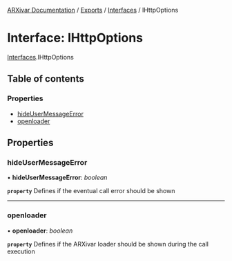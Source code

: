 [ARXivar Documentation](../README.md) / [Exports](../modules.md) / [Interfaces](../modules/interfaces.md) / IHttpOptions

# Interface: IHttpOptions

[Interfaces](../modules/interfaces.md).IHttpOptions

## Table of contents

### Properties

- [hideUserMessageError](interfaces.ihttpoptions.md#hideusermessageerror)
- [openloader](interfaces.ihttpoptions.md#openloader)

## Properties

### hideUserMessageError

• **hideUserMessageError**: *boolean*

**`property`** Defines if the eventual call error should be shown

___

### openloader

• **openloader**: *boolean*

**`property`** Defines if the ARXivar loader should be shown during the call execution
